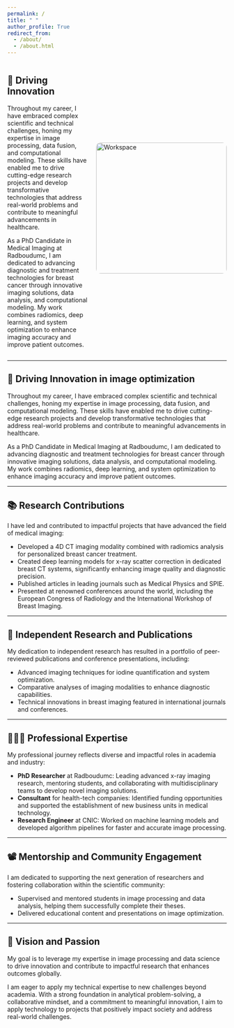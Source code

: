 ```yaml
---
permalink: /
title: " "
author_profile: True
redirect_from: 
  - /about/
  - /about.html
---
```

<div style="display: flex; align-items: center;">
  <div style="flex: 1;">
    <h2>🔬 Driving Innovation</h2>
    <p>Throughout my career, I have embraced complex scientific and technical challenges, honing my expertise in image processing, data fusion, and computational modeling. These skills have enabled me to drive cutting-edge research projects and develop transformative technologies that address real-world problems and contribute to meaningful advancements in healthcare.</p>
    <p>As a PhD Candidate in Medical Imaging at Radboudumc, I am dedicated to advancing diagnostic and treatment technologies for breast cancer through innovative imaging solutions, data analysis, and computational modeling. My work combines radiomics, deep learning, and system optimization to enhance imaging accuracy and improve patient outcomes.</p>
  </div>
  <div style="margin-left: 20px;">
    <img src="[https://github.com/JuanPautasso/jp-info/blob/master/images/AI-pix.png)]" alt="Workspace" style="width: 300px; border-radius: 10px;">
  </div>
</div>

---

## 🔬 Driving Innovation in image optimization
Throughout my career, I have embraced complex scientific and technical challenges, honing my expertise in image processing, data fusion, and computational modeling. These skills have enabled me to drive cutting-edge research projects and develop transformative technologies that address real-world problems and contribute to meaningful advancements in healthcare.

As a PhD Candidate in Medical Imaging at Radboudumc, I am dedicated to advancing diagnostic and treatment technologies for breast cancer through innovative imaging solutions, data analysis, and computational modeling. My work combines radiomics, deep learning, and system optimization to enhance imaging accuracy and improve patient outcomes.  

---

## 📚 Research Contributions  
I have led and contributed to impactful projects that have advanced the field of medical imaging:  

- Developed a 4D CT imaging modality combined with radiomics analysis for personalized breast cancer treatment.  
- Created deep learning models for x-ray scatter correction in dedicated breast CT systems, significantly enhancing image quality and diagnostic precision.  
- Published articles in leading journals such as Medical Physics and SPIE.  
- Presented at renowned conferences around the world, including the European Congress of Radiology and the International Workshop of Breast Imaging.  

---

## 📜 Independent Research and Publications  
My dedication to independent research has resulted in a portfolio of peer-reviewed publications and conference presentations, including:  

- Advanced imaging techniques for iodine quantification and system optimization.  
- Comparative analyses of imaging modalities to enhance diagnostic capabilities.  
- Technical innovations in breast imaging featured in international journals and conferences.  

---

## 👨🏻‍🔬 Professional Expertise  
My professional journey reflects diverse and impactful roles in academia and industry:  

- **PhD Researcher** at Radboudumc: Leading advanced x-ray imaging research, mentoring students, and collaborating with multidisciplinary teams to develop novel imaging solutions.  
- **Consultant** for health-tech companies: Identified funding opportunities and supported the establishment of new business units in medical technology.  
- **Research Engineer** at CNIC: Worked on machine learning models and developed algorithm pipelines for faster and accurate image processing.  

---

## 📽️ Mentorship and Community Engagement  
I am dedicated to supporting the next generation of researchers and fostering collaboration within the scientific community:

- Supervised and mentored students in image processing and data analysis, helping them successfully complete their theses.
- Delivered educational content and presentations on image optimization. 

---

## 🌟 Vision and Passion   

My goal is to leverage my expertise in image processing and data science to drive innovation and contribute to impactful research that enhances outcomes globally.  

I am eager to apply my technical expertise to new challenges beyond academia. With a strong foundation in analytical problem-solving, a collaborative mindset, and a commitment to meaningful innovation, I aim to apply technology to projects that positively impact society and address real-world challenges.  
